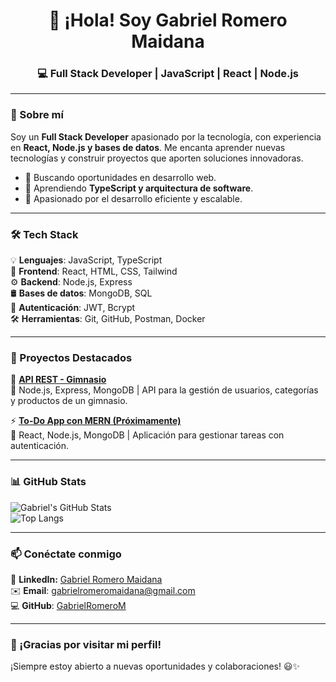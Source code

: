 <h1 align="center">👋 ¡Hola! Soy Gabriel Romero Maidana</h1>
<h3 align="center">💻 Full Stack Developer | JavaScript | React | Node.js</h3>

---

### 🚀 Sobre mí  
Soy un **Full Stack Developer** apasionado por la tecnología, con experiencia en **React, Node.js y bases de datos**. Me encanta aprender nuevas tecnologías y construir proyectos que aporten soluciones innovadoras.  

- 🔎 Buscando oportunidades en desarrollo web.  
- 🌱 Aprendiendo **TypeScript y arquitectura de software**.  
- 🎯 Apasionado por el desarrollo eficiente y escalable.  

---

### 🛠️ Tech Stack  
💡 **Lenguajes**: JavaScript, TypeScript  
🎨 **Frontend**: React, HTML, CSS, Tailwind  
⚙️ **Backend**: Node.js, Express  
🛢️ **Bases de datos**: MongoDB, SQL  
🔐 **Autenticación**: JWT, Bcrypt  
🛠️ **Herramientas**: Git, GitHub, Postman, Docker  

---

### 📌 Proyectos Destacados  
🌟 **[API REST - Gimnasio](https://github.com/GabrielRomeroM/Gym-backend)**  
📌 Node.js, Express, MongoDB | API para la gestión de usuarios, categorías y productos de un gimnasio.  

⚡ **[To-Do App con MERN (Próximamente)]()**  
📌 React, Node.js, MongoDB | Aplicación para gestionar tareas con autenticación.  

---

### 📊 GitHub Stats  
![Gabriel's GitHub Stats](https://github-readme-stats.vercel.app/api?username=GabrielRomeroM&show_icons=true&theme=react&hide_border=true)  
![Top Langs](https://github-readme-stats.vercel.app/api/top-langs/?username=GabrielRomeroM&layout=compact&theme=react&hide_border=true)  

---

### 📫 Conéctate conmigo  
🔗 **LinkedIn:** [Gabriel Romero Maidana](https://www.linkedin.com/in/gabriel-romero-maidana-645a621b8)  
✉️ **Email**: gabrielromeromaidana@gmail.com  
💻 **GitHub**: [GabrielRomeroM](https://github.com/GabrielRomeroM)  

---

### 🚀 ¡Gracias por visitar mi perfil!  
¡Siempre estoy abierto a nuevas oportunidades y colaboraciones! 😃✨  

